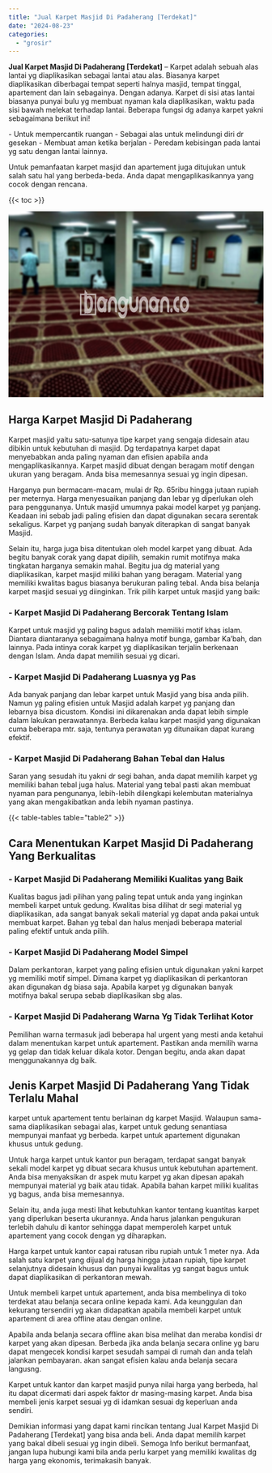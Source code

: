 ```yaml
---
title: "Jual Karpet Masjid Di Padaherang [Terdekat]"
date: "2024-08-23"
categories: 
  - "grosir"
---
```


**Jual Karpet Masjid Di Padaherang \[Terdekat\]** – Karpet adalah sebuah alas lantai yg diaplikasikan sebagai lantai atau alas. Biasanya karpet diaplikasikan diberbagai tempat seperti halnya masjid, tempat tinggal, apartement dan lain sebagainya. Dengan adanya. Karpet di sisi atas lantai biasanya punyai bulu yg membuat nyaman kala diaplikasikan, waktu pada sisi bawah melekat terhadap lantai. Beberapa fungsi dg adanya karpet yakni sebagaimana berikut ini!

\- Untuk mempercantik ruangan - Sebagai alas untuk melindungi diri dr gesekan - Membuat aman ketika berjalan - Peredam kebisingan pada lantai yg satu dengan lantai lainnya.

Untuk pemanfaatan karpet masjid dan apartement juga ditujukan untuk salah satu hal yang berbeda-beda. Anda dapat mengaplikasikannya yang cocok dengan rencana.

{{< toc >}}

![Jual Karpet Masjid Di Padaherang [Terdekat]](/images/grosir-karpet-murah-63.png)

## Harga Karpet Masjid Di Padaherang

Karpet masjid yaitu satu-satunya tipe karpet yang sengaja didesain atau dibikin untuk kebutuhan di masjid. Dg terdapatnya karpet dapat menyebabkan anda paling nyaman dan efisien apabila anda mengaplikasikannya. Karpet masjid dibuat dengan beragam motif dengan ukuran yang beragam. Anda bisa memesannya sesuai yg ingin dipesan.

Harganya pun bermacam-macam, mulai dr Rp. 65ribu hingga jutaan rupiah per meternya. Harga menyesuaikan panjang dan lebar yg diperlukan oleh para penggunanya. Untuk masjid umumnya pakai model karpet yg panjang. Keadaan ini sebab jadi paling efisien dan dapat digunakan secara serentak sekaligus. Karpet yg panjang sudah banyak diterapkan di sangat banyak Masjid.

Selain itu, harga juga bisa ditentukan oleh model karpet yang dibuat. Ada begitu banyak corak yang dapat dipilih, semakin rumit motifnya maka tingkatan harganya semakin mahal. Begitu jua dg material yang diaplikasikan, karpet masjid miliki bahan yang beragam. Material yang memiliki kwalitas bagus biasanya berukuran paling tebal. Anda bisa belanja karpet masjid sesuai yg diinginkan. Trik pilih karpet untuk masjid yang baik:

### \- Karpet Masjid Di Padaherang Bercorak Tentang Islam

Karpet untuk masjid yg paling bagus adalah memiliki motif khas islam. Diantara diantaranya sebagaimana halnya motif bunga, gambar Ka’bah, dan lainnya. Pada intinya corak karpet yg diaplikasikan terjalin berkenaan dengan Islam. Anda dapat memilih sesuai yg dicari.

### \- Karpet Masjid Di Padaherang Luasnya yg Pas

Ada banyak panjang dan lebar karpet untuk Masjid yang bisa anda pilih. Namun yg paling efisien untuk Masjid adalah karpet yg panjang dan lebarnya bisa dicustom. Kondisi ini dikarenakan anda dapat lebih simple dalam lakukan perawatannya. Berbeda kalau karpet masjid yang digunakan cuma beberapa mtr. saja, tentunya perawatan yg ditunaikan dapat kurang efektif.

### \- Karpet Masjid Di Padaherang Bahan Tebal dan Halus

Saran yang sesudah itu yakni dr segi bahan, anda dapat memilih karpet yg memiliki bahan tebal juga halus. Material yang tebal pasti akan membuat nyaman para pengunanya, lebih-lebih dilengkapi kelembutan materialnya yang akan mengakibatkan anda lebih nyaman pastinya.

{{< table-tables table="table2" >}}

## Cara Menentukan Karpet Masjid Di Padaherang Yang Berkualitas

### \- Karpet Masjid Di Padaherang Memiliki Kualitas yang Baik

Kualitas bagus jadi pilihan yang paling tepat untuk anda yang inginkan membeli karpet untuk gedung. Kwalitas bisa dilihat dr segi material yg diaplikasikan, ada sangat banyak sekali material yg dapat anda pakai untuk membuat karpet. Bahan yg tebal dan halus menjadi beberapa material paling efektif untuk anda pilih.

### \- Karpet Masjid Di Padaherang Model Simpel

Dalam perkantoran, karpet yang paling efisien untuk digunakan yakni karpet yg memiliki motif simpel. Dimana karpet yg diaplikasikan di perkantoran akan digunakan dg biasa saja. Apabila karpet yg digunakan banyak motifnya bakal serupa sebab diaplikasikan sbg alas.

### \- Karpet Masjid Di Padaherang Warna Yg Tidak Terlihat Kotor

Pemilihan warna termasuk jadi beberapa hal urgent yang mesti anda ketahui dalam menentukan karpet untuk apartement. Pastikan anda memilih warna yg gelap dan tidak keluar dikala kotor. Dengan begitu, anda akan dapat menggunakannya dg baik.

## Jenis Karpet Masjid Di Padaherang Yang Tidak Terlalu Mahal

karpet untuk apartement tentu berlainan dg karpet Masjid. Walaupun sama-sama diaplikasikan sebagai alas, karpet untuk gedung senantiasa mempunyai manfaat yg berbeda. karpet untuk apartement digunakan khusus untuk gedung.

Untuk harga karpet untuk kantor pun beragam, terdapat sangat banyak sekali model karpet yg dibuat secara khusus untuk kebutuhan apartement. Anda bisa menyaksikan dr aspek mutu karpet yg akan dipesan apakah mempunyai material yg baik atau tidak. Apabila bahan karpet miliki kualitas yg bagus, anda bisa memesannya.

Selain itu, anda juga mesti lihat kebutuhkan kantor tentang kuantitas karpet yang diperlukan beserta ukurannya. Anda harus jalankan pengukuran terlebih dahulu di kantor sehingga dapat memperoleh karpet untuk apartement yang cocok dengan yg diharapkan.

Harga karpet untuk kantor capai ratusan ribu rupiah untuk 1 meter nya. Ada salah satu karpet yang dijual dg harga hingga jutaan rupiah, tipe karpet selanjutnya didesain khusus dan punyai kwalitas yg sangat bagus untuk dapat diaplikasikan di perkantoran mewah.

Untuk membeli karpet untuk apartement, anda bisa membelinya di toko terdekat atau belanja secara online kepada kami. Ada keunggulan dan kekurang tersendiri yg akan didapatkan apabila membeli karpet untuk apartement di area offline atau dengan online.

Apabila anda belanja secara offline akan bisa melihat dan meraba kondisi dr karpet yang akan dipesan. Berbeda jika anda belanja secara online yg baru dapat mengecek kondisi karpet sesudah sampai di rumah dan anda telah jalankan pembayaran. akan sangat efisien kalau anda belanja secara langusng.

Karpet untuk kantor dan karpet masjid punya nilai harga yang berbeda, hal itu dapat dicermati dari aspek faktor dr masing-masing karpet. Anda bisa membeli jenis karpet sesuai yg di idamkan sesuai dg keperluan anda sendiri.

Demikian informasi yang dapat kami rincikan tentang Jual Karpet Masjid Di Padaherang \[Terdekat\] yang bisa anda beli. Anda dapat memilih karpet yang bakal dibeli sesuai yg ingin dibeli. Semoga Info berikut bermanfaat, jangan lupa hubungi kami bila anda perlu karpet yang memiliki kwalitas dg harga yang ekonomis, terimakasih banyak.
